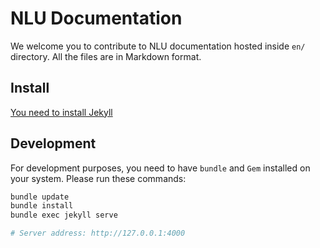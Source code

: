 # NLU Documentation

We welcome you to contribute to NLU documentation hosted inside `en/` directory. All the files are in Markdown format.

## Install
[You need to install Jekyll](https://jekyllrb.com/docs/installation/ubuntu/)

## Development

For development purposes, you need to have `bundle` and `Gem` installed on your system. Please run these commands:

```bash
bundle update
bundle install
bundle exec jekyll serve

# Server address: http://127.0.0.1:4000
```
